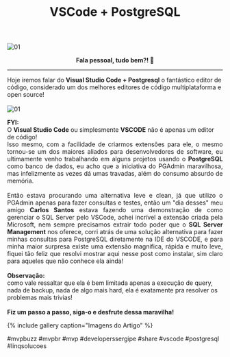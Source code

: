 ﻿---
title: "VSCode + PostgreSQL"
comments: true
excerpt_separator: "Ler mais"
categories:
  - Dica
gallery:
  - url: /assets/images/vscodepostgresql01/01.jpg
    image_path: /assets/images/vscodepostgresql01/01.jpg
    alt: "Imagem Artigo"
  - url: /assets/images/vscodepostgresql01/02.jpg
    image_path: /assets/images/vscodepostgresql01/02.jpg
    alt: "Imagem Artigo"
  - url: /assets/images/vscodepostgresql01/03.jpg
    image_path: /assets/images/vscodepostgresql01/03.jpg
    alt: "Imagem Artigo"
  - url: /assets/images/vscodepostgresql01/04.jpg
    image_path: /assets/images/vscodepostgresql01/04.jpg
    alt: "Imagem Artigo"
  - url: /assets/images/vscodepostgresql01/05.jpg
    image_path: /assets/images/vscodepostgresql01/05.jpg
    alt: "Imagem Artigo"
  - url: /assets/images/vscodepostgresql01/06.jpg
    image_path: /assets/images/vscodepostgresql01/06.jpg
    alt: "Imagem Artigo"
  - url: /assets/images/vscodepostgresql01/07.jpg
    image_path: /assets/images/vscodepostgresql01/07.jpg
    alt: "Imagem Artigo"
  - url: /assets/images/vscodepostgresql01/08.jpg
    image_path: /assets/images/vscodepostgresql01/08.jpg
    alt: "Imagem Artigo"
  - url: /assets/images/vscodepostgresql01/09.jpg
    image_path: /assets/images/vscodepostgresql01/09.jpg
    alt: "Imagem Artigo"
  - url: /assets/images/vscodepostgresql01/10.jpg
    image_path: /assets/images/vscodepostgresql01/10.jpg
    alt: "Imagem Artigo"
  - url: /assets/images/vscodepostgresql01/11.jpg
    image_path: /assets/images/vscodepostgresql01/11.jpg
    alt: "Imagem Artigo"
  - url: /assets/images/vscodepostgresql01/12.jpg
    image_path: /assets/images/vscodepostgresql01/12.jpg
    alt: "Imagem Artigo"
  - url: /assets/images/vscodepostgresql01/13.jpg
    image_path: /assets/images/vscodepostgresql01/13.jpg
---

![01]({{site.url}}{{site.baseurl}}/assets/images/vscodepostgres.jpg)

<center><strong>Fala pessoal, tudo bem?! 💚</strong></center>
<hr>


Hoje iremos falar do <strong>Visual Studio Code + Postgresql</strong> o fantástico editor de código, considerado um dos melhores editores de código multiplataforma e open source!<br />
<br>
![01]({{site.url}}{{site.baseurl}}/assets/images/vsc1.gif)
<div class="notice--warning">
<strong>FYI:</strong><br>
O <strong>Visual Studio Code</strong> ou simplesmente <strong>VSCODE</strong> 
não é apenas um editor de código!
</div>
<div style="text-align: justify;">
Isso mesmo, com a facilidade de criarmos extensões para ele, o mesmo tornou-se um dos maiores aliados para desenvolvedores de software, eu ultimamente venho trabalhando em alguns projetos usando o <strong>PostgreSQL</strong> como banco de dados, eu acho que a iniciativa do PGAdmin maravilhosa, mas infelizmente as vezes dá umas travadas, além do consumo absurdo de memória.<br>
<br>
Então estava procurando uma alternativa leve e clean, já que utilizo o PGAdmin apenas para fazer consultas e testes, então um "dia desses" meu amigo <strong>Carlos Santos</strong> estava fazendo uma demonstração de como gerenciar o SQL Server pelo VSCode, achei incrível a extensão criada pela Microsoft, nem sempre precisamos extrair todo poder que o <strong>SQL Server Management</strong> nos oferece, corri atrás de uma solução alternativa para fazer minhas consultas para PostgreSQL diretamente na IDE do VSCODE, e para minha maior surpresa existe uma extensão magnifica, rápida e muito leve, fiquei tão feliz que resolvi mostrar aqui nesse post como instalar, sim claro para aqueles que não conhece ela ainda!
</div>
<br>
<strong>Observação:</strong><br>
como vale ressaltar que ela é bem limitada apenas a execução de query, nada de backup, nada de algo mais hard, ela é exatamente pra resolver os problemas mais trivias!
<br>
<br>

<div class="notice--success">
<strong>Fiz um passo a passo, siga-o e desfrute dessa maravilha!</strong>
</div>


 
 
 {% include gallery caption="Imagens do Artigo" %}

 #mvpbuzz #mvpbr #mvp #developerssergipe #share #vscode #postgresql #linqsolucoes<br><br>
